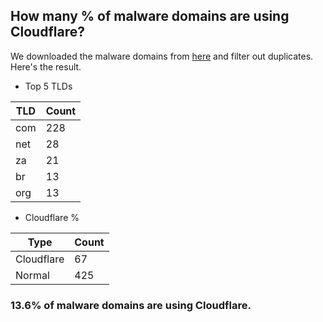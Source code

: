 ## How many % of malware domains are using Cloudflare?


We downloaded the malware domains from [here](https://urlhaus.abuse.ch) and filter out duplicates.
Here's the result.


[//]: # (start replacement)


- Top 5 TLDs

| TLD | Count |
| --- | --- |
| com | 228 |
| net | 28 |
| za | 21 |
| br | 13 |
| org | 13 |


- Cloudflare %

| Type | Count |
| --- | --- |
| Cloudflare | 67 |
| Normal | 425 |


### 13.6% of malware domains are using Cloudflare.